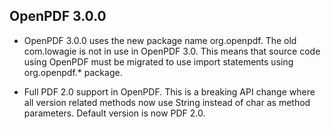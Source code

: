 ## OpenPDF 3.0.0 

* OpenPDF 3.0.0 uses the new package name org.openpdf. The old com.lowagie is not in use in OpenPDF 3.0.
This means that source code using OpenPDF must be migrated to use import statements using org.openpdf.* package.

* Full PDF 2.0 support in OpenPDF. This is a breaking API change where all version related methods now use
String instead of char as method parameters. Default version is now PDF 2.0.
